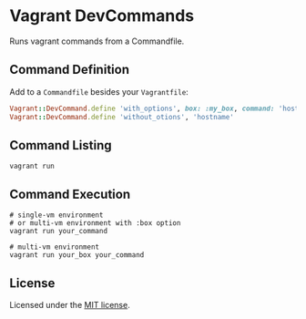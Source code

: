 # Vagrant DevCommands

Runs vagrant commands from a Commandfile.


## Command Definition

Add to a `Commandfile` besides your `Vagrantfile`:

```ruby
Vagrant::DevCommand.define 'with_options', box: :my_box, command: 'hostname'
Vagrant::DevCommand.define 'without_otions', 'hostname'
```


## Command Listing

```shell
vagrant run
```


## Command Execution

```shell
# single-vm environment
# or multi-vm environment with :box option
vagrant run your_command

# multi-vm environment
vagrant run your_box your_command
```


## License

Licensed under the [MIT license](http://opensource.org/licenses/MIT).
